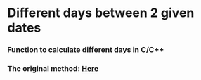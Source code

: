 # Different days between 2 given dates
### Function to calculate different days in C/C++
### The original method: [Here](https://www.omnicalculator.com/everyday-life/days-between-dates#:~:text=To%20calculate%20the%20number%20of%20days%20between%20two%20dates%2C%20you,out%20the%20number%20of%20months.)
